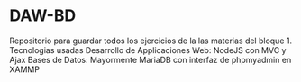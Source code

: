 # DAW-BD
Repositorio para guardar todos los ejercicios de la las materias del bloque 1.
Tecnologias usadas
Desarrollo de Applicaciones Web: NodeJS con MVC y Ajax
Bases de Datos: Mayormente MariaDB con interfaz de phpmyadmin en XAMMP
